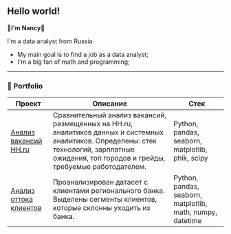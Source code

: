 ## Hello world! 
:cherry_blossom:**I'm Nancy**:cherry_blossom:

I'm a data analyst from Russia.

- My main goal is to find a job as a data analyst;
- I'm a big fan of math and programming;

______________
###  :pushpin: Portfolio
| Проект | Описание| Стек |
|----------|----------|----------|
|[Анализ вакансий HH.ru](https://github.com/Lukutok/Job_analysis_hh)| Сравнительный анализ вакансий, размещенных на HH.ru, аналитиков данных и системных аналитиков. Определены: стек технологий, зарплатные ожидания, топ городов и грейды, требуемые работодателем.|Python, pandas, seaborn, matplotlib, phik, scipy|
|[Анализ оттока клиентов](https://github.com/Lukutok/Customer_churn_analysis)| Проанализирован датасет с клиентами регионального банка. Выделены сегменты клиентов, которые склонны уходить из банка.|Python, pandas, seaborn, matplotlib, math, numpy, datetime|
